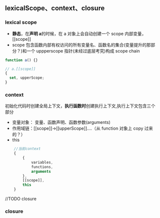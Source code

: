 ## lexicalScope、context、closure

### lexical scope

- **静态**，在**声明 a**的时候，在 a 对象上会自动创建一个 scope 内部变量， \[[scope]]
- scope 包含函数内部有权访问的所有变量名、函数名的集合(变量提升的那部分？)和一个 uppperscope 指针(未经过底层考究)构成 scope chain

```js
function a() {}

// a.[[scope]]
{
  set, upperScope;
}
```

### context

初始化代码时创建全局上下文，**执行函数时**创建执行上下文,执行上下文包含三个部分

- 变量对象： 变量、函数声明、函数参数(arguments)
- 作用域链：\[[scope]]->\[[upperScope]]....（从 function 对象上 copy 过来的？）
- this

```js
    //当前context
    {
        {
            variables,
            functions,
            arguments
        },
        [[scope]],
        this
    }
```

//TODO closure

### closure
